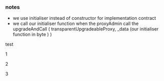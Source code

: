 ### notes
- we use initialiser instead of constructor for implementation contract
- we call our initialiser function when the proxyAdmin call the upgradeAndCall ( transparentUpgradeableProxy, _data (our initialiser function in byte ) ) 

test

1

2

3